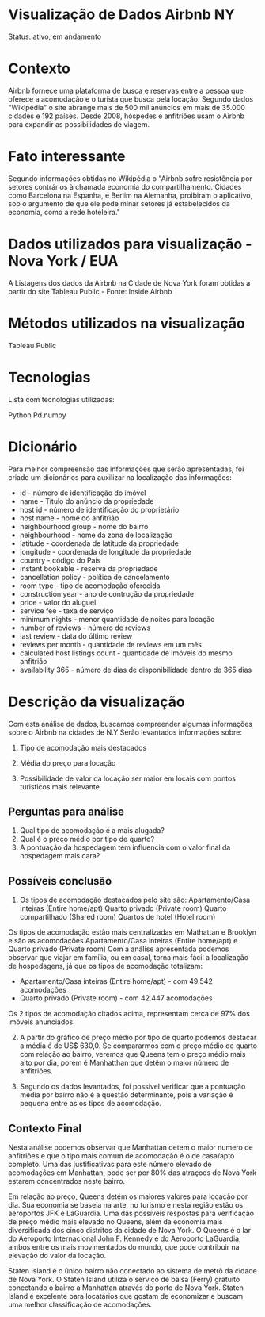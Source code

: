 # Visualização de Dados Airbnb NY
 Status: ativo, em andamento

# Contexto 
Airbnb fornece uma plataforma de busca e reservas entre a pessoa que oferece a acomodação e o turista que busca pela locação. Segundo dados "Wikipédia" o site abrange mais de 500 mil anúncios em mais de 35.000 cidades e 192 países.
Desde 2008, hóspedes e anfitriões usam o Airbnb para expandir as possibilidades de viagem. 

# Fato interessante
Segundo informações obtidas no Wikipédia o "Airbnb sofre resistência por setores contrários à chamada economia do compartilhamento. Cidades como Barcelona na Espanha, e Berlim na Alemanha, proibiram o aplicativo, sob o argumento de que ele pode minar setores já estabelecidos da economia, como a rede hoteleira."

# Dados utilizados para visualização - Nova York / EUA
A Listagens dos dados da Airbnb na Cidade de Nova York foram obtidas a partir do site Tableau Public - Fonte: Inside Airbnb


# Métodos utilizados na visualização

Tableau Public


# Tecnologias
Lista com tecnologias utilizadas:

Python
Pd.numpy

# Dicionário
Para melhor compreensão das informações que serão apresentadas, foi criado um dicionários para auxilizar na localização das informações:

* id - número de identificação do imóvel
* name - Título do anúncio da propriedade
* host id - número de identificação do proprietário
* host name - nome do anfitrião
* neighbourhood group - nome do bairro
* neighbourhood - nome da zona de localização
* latitude - coordenada de latitude da propriedade
* longitude - coordenada de longitude da propriedade
* country - código do País
* instant bookable - reserva da propriedade
* cancellation policy - política de cancelamento
* room type - tipo de acomodação oferecida
* construction year - ano de contrução da propriedade
* price - valor do aluguel
* service fee - taxa de serviço
* minimum nights - menor quantidade de noites para locação
* number of reviews - número de reviews
* last review - data do último review
* reviews per month - quantidade de reviews em um mês
* calculated host listings  count - quantidade de imóveis do mesmo anfitrião
* availability 365 - número de dias de disponibilidade dentro de 365 dias


# Descrição da visualização

Com esta análise de dados, buscamos compreender algumas informações sobre o Airbnb na cidades de N.Y
Serão levantados informações sobre:
1. Tipo de acomodação mais destacados
           
2. Média do preço para locação

3. Possibilidade de valor da locação ser maior em locais com pontos turisticos mais relevante


## Perguntas para análise

1. Qual tipo de acomodação é a mais alugada?
2. Qual é o preço médio por tipo de quarto?
3. A pontuação da hospedagem tem influencia com o valor final da hospedagem mais cara?


## Possíveis conclusão

1. Os tipos de acomodação destacados pelo site são:
    Apartamento/Casa inteiras (Entire home/apt)
    Quarto privado (Private room)
    Quarto compartilhado (Shared room)
    Quartos de hotel (Hotel room)        

Os tipos de acomodação estão mais centralizadas em Mathattan e Brooklyn e são as acomodações Apartamento/Casa inteiras (Entire home/apt) e Quarto privado (Private room)
Com a análise apresentada podemos observar que viajar em família, ou em casal, torna mais fácil a localização de hospedagens, já que os tipos de acomodação totalizam:
* Apartamento/Casa inteiras (Entire home/apt) - com 49.542 acomodações
* Quarto privado (Private room) - com 42.447 acomodações

Os 2 tipos de acomodação citados acima, representam cerca de 97% dos imóveis anunciados.

2. A partir do gráfico de preço médio por tipo de quarto podemos destacar a média é de US$ 630,0. Se compararmos com o preço médio de quarto com relação ao bairro, veremos que Queens tem o preço médio mais alto por dia, porém é Manhatthan que detêm o maior número de anfitriões.  

3. Segundo os dados levantados, foi possivel verificar que a pontuação média por bairro não é a questão determinante, pois a variação é pequena entre as os tipos de acomodação.

## Contexto Final

Nesta análise podemos observar que Manhattan detem o maior numero de anfitriões e que o tipo mais comum de acomodação é o de casa/apto completo. Uma das justificativas para este número elevado de acomodações em Manhattan, pode ser por 80% das atraçoes de Nova York estarem concentrados neste bairro. 

Em relação ao preço, Queens detém os maiores valores para locação por dia. Sua economia se baseia na arte, no turismo e nesta região estão os aeroportos JFK e LaGuardia.
Uma das possíveis respostas para verificação de preço médio mais elevado no Queens, além da economia mais diversificada dos cinco distritos da cidade de Nova York. O Queens é o lar do Aeroporto Internacional John F. Kennedy e do Aeroporto LaGuardia, ambos entre os mais movimentados do mundo, que pode contribuir na elevação do valor da locação.


Staten Island é o único bairro não conectado ao sistema de metrô da cidade de Nova York. O Staten Island utiliza o serviço de balsa (Ferry) gratuito conectando o bairro a Manhattan através do porto de Nova York. Staten Island é excelente para locatários que gostam de economizar e buscam uma melhor classificação de acomodações. 

